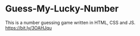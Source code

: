# Guess-My-Lucky-Number

This is a number guessing game written in HTML, CSS and JS.
https://bit.ly/3OAHJqu
